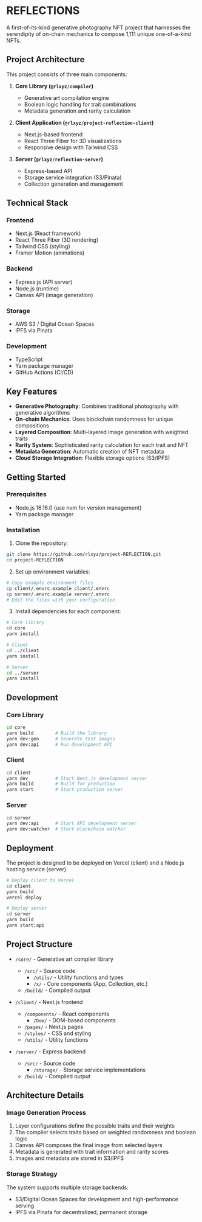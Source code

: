 # REFLECTIONS

A first-of-its-kind generative photography NFT project that harnesses the serendipity of on-chain mechanics to compose 1,111 unique one-of-a-kind NFTs.

## Project Architecture

This project consists of three main components:

1. **Core Library (`@rlxyz/compiler`)**
   - Generative art compilation engine
   - Boolean logic handling for trait combinations
   - Metadata generation and rarity calculation

2. **Client Application (`@rlxyz/project-reflection-client`)**
   - Next.js-based frontend
   - React Three Fiber for 3D visualizations
   - Responsive design with Tailwind CSS

3. **Server (`@rlxyz/reflection-server`)**
   - Express-based API
   - Storage service integration (S3/Pinata)
   - Collection generation and management

## Technical Stack

### Frontend
- Next.js (React framework)
- React Three Fiber (3D rendering)
- Tailwind CSS (styling)
- Framer Motion (animations)

### Backend
- Express.js (API server)
- Node.js (runtime)
- Canvas API (image generation)

### Storage
- AWS S3 / Digital Ocean Spaces
- IPFS via Pinata

### Development
- TypeScript
- Yarn package manager
- GitHub Actions (CI/CD)

## Key Features

- **Generative Photography**: Combines traditional photography with generative algorithms
- **On-chain Mechanics**: Uses blockchain randomness for unique compositions
- **Layered Composition**: Multi-layered image generation with weighted traits
- **Rarity System**: Sophisticated rarity calculation for each trait and NFT
- **Metadata Generation**: Automatic creation of NFT metadata
- **Cloud Storage Integration**: Flexible storage options (S3/IPFS)

## Getting Started

### Prerequisites

- Node.js 16.16.0 (use nvm for version management)
- Yarn package manager

### Installation

1. Clone the repository:
```bash
git clone https://github.com/rlxyz/project-REFLECTION.git
cd project-REFLECTION
```

2. Set up environment variables:
```bash
# Copy example environment files
cp client/.envrc.example client/.envrc
cp server/.envrc.example server/.envrc
# Edit the files with your configuration
```

3. Install dependencies for each component:
```bash
# Core library
cd core
yarn install

# Client
cd ../client
yarn install

# Server
cd ../server
yarn install
```

## Development

### Core Library

```bash
cd core
yarn build        # Build the library
yarn dev:gen      # Generate test images
yarn dev:api      # Run development API
```

### Client

```bash
cd client
yarn dev          # Start Next.js development server
yarn build        # Build for production
yarn start        # Start production server
```

### Server

```bash
cd server
yarn dev:api      # Start API development server
yarn dev:watcher  # Start blockchain watcher
```

## Deployment

The project is designed to be deployed on Vercel (client) and a Node.js hosting service (server).

```bash
# Deploy client to Vercel
cd client
yarn build
vercel deploy

# Deploy server
cd server
yarn build
yarn start:api
```

## Project Structure

- `/core/` - Generative art compiler library
  - `/src/` - Source code
    - `/utils/` - Utility functions and types
    - `/x/` - Core components (App, Collection, etc.)
  - `/build/` - Compiled output

- `/client/` - Next.js frontend
  - `/components/` - React components
    - `/Dom/` - DOM-based components
  - `/pages/` - Next.js pages
  - `/styles/` - CSS and styling
  - `/utils/` - Utility functions

- `/server/` - Express backend
  - `/src/` - Source code
    - `/storage/` - Storage service implementations
  - `/build/` - Compiled output

## Architecture Details

### Image Generation Process

1. Layer configurations define the possible traits and their weights
2. The compiler selects traits based on weighted randomness and boolean logic
3. Canvas API composes the final image from selected layers
4. Metadata is generated with trait information and rarity scores
5. Images and metadata are stored in S3/IPFS

### Storage Strategy

The system supports multiple storage backends:
- S3/Digital Ocean Spaces for development and high-performance serving
- IPFS via Pinata for decentralized, permanent storage

